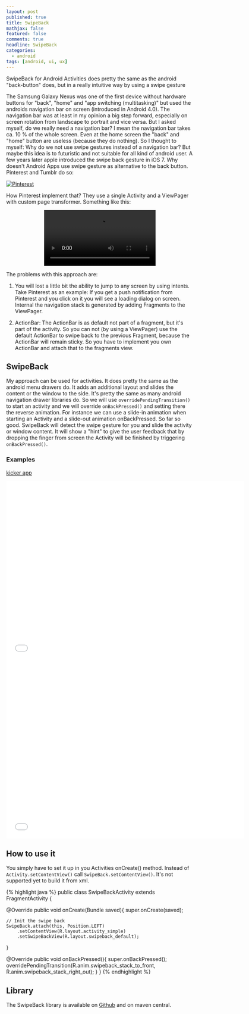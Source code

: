 ```yaml
---
layout: post
published: true
title: SwipeBack
mathjax: false
featured: false
comments: true
headline: SwipeBack
categories:
  - android
tags: [android, ui, ux]
---
```


SwipeBack for Android Activities does pretty the same as the android "back-button" does, but in a really intuitive way by using a swipe gesture

The Samsung Galaxy Nexus was one of the first device without hardware buttons for "back", "home" and "app switching (multitasking)" but used the androids navigation bar on screen (introduced in Android 4.0). The navigation bar was at least in my opinion a big step forward, especially on screen rotation from landscape to portrait and vice versa. But I asked myself, do we really need a navigation bar? I mean the navigation bar takes ca. 10 % of the whole screen. Even at the home screen the "back" and "home" button are useless (because they do nothing). So I thought to myself: Why do we not use swipe gestures instead of a navigation bar? But maybe this idea is to futuristic and not suitable for all kind of android user. A few years later apple introduced the swipe back gesture in iOS 7. Why doesn't Android Apps use swipe gesture as alternative to the back button. Pinterest and Tumblr do so:

[![Pinterest](http://img.youtube.com/vi/eVcSCWetnTA/0.jpg)](https://www.youtube.com/watch?v=eVcSCWetnTA)

How Pinterest implement that? They use a single Activity and a ViewPager with custom page transformer. Something like this:

<div style="width=100%;" align="center">

<video class="play-on-hover" autoplay="">
    <source src="http://developer.android.com/training/animation/anim_page_transformer_depth.mp4" type="video/mp4">
    <source src="http://developer.android.com/training/animation/anim_page_transformer_depth.webm" type="video/webm">
    <source src="http://developer.android.com/training/animation/anim_page_transformer_depth.ogv" type="video/ogg">
  </video>

</div>


The problems with this approach are:

1. You will lost a little bit the ability to jump to any screen by using intents. Take Pinterest as an example: If you get a push notification from Pinterest and you click on it you will see a loading dialog on screen. Internal the navigation stack is generated by adding Fragments to the ViewPager.

2. ActionBar: The ActionBar is as default not part of a fragment, but it's part of the activity. So you can not (by using a ViewPager) use the default ActionBar to swipe back to the previous Fragment, because the ActionBar will remain sticky. So you have to implement you own ActionBar and attach that to the fragments view.

## SwipeBack
My approach can be used for activities. It does pretty the same as the android menu drawers do. It adds an additional layout and slides the content or the window to the side. It's pretty the same as many android navigation drawer libraries do. So we will use `overridePendingTransition()` to start an activity and we will override `onBackPressed()` and setting there the reverse animation. For instance we can use a slide-in animation when starting an Activity and a slide-out animation onBackPressed. So far so good. SwipeBack will detect the swipe gesture for you and slide the activity or window content. It will show a "hint" to give the user feedback that by dropping the finger from screen the Activity will be finished by triggering `onBackPressed()`.

### Examples

[kicker app](https://play.google.com/store/apps/details?id=com.netbiscuits.kicker)

<div>
<iframe width="640" height="480" src="//www.youtube.com/embed/-QgECTWOoa0?rel=0" frameborder="0" allowfullscreen></iframe>
</div>

<div>
<iframe width="640" height="480" src="//www.youtube.com/embed/T6mbg_wqlkc?rel=0" frameborder="0" allowfullscreen></iframe>
</div>


## How to use it
You simply have to set it up in you Activities onCreate() method.
Instead of `Activity.setContentView()` call `SwipeBack.setContentView()`. It's not supported yet to build it from xml.

{% highlight java %}
public class SwipeBackActivity extends FragmentActivity {

  @Override
  public void onCreate(Bundle saved){
    super.onCreate(saved);

    // Init the swipe back
    SwipeBack.attach(this, Position.LEFT)
        .setContentView(R.layout.activity_simple)
        .setSwipeBackView(R.layout.swipeback_default);

  }


  @Override
  public void onBackPressed(){
    super.onBackPressed();
    overridePendingTransition(R.anim.swipeback_stack_to_front,
        R.anim.swipeback_stack_right_out);
  }
}
{% endhighlight %}

## Library
The SwipeBack library is available on [Github](https://github.com/sockeqwe/SwipeBack) and on maven central.
